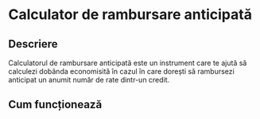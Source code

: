 # Calculator de rambursare anticipată

## Descriere
Calculatorul de rambursare anticipată este un instrument care te ajută să calculezi dobânda economisită în cazul în care dorești să rambursezi anticipat un anumit număr de rate dintr-un credit.

## Cum funcționează